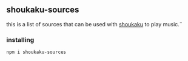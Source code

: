 ## shoukaku-sources

this is a list of sources that can be used with [shoukaku](https://github.com/Deivu/Shoukaku) to play music.¨

### installing

```bash
npm i shoukaku-sources
```
